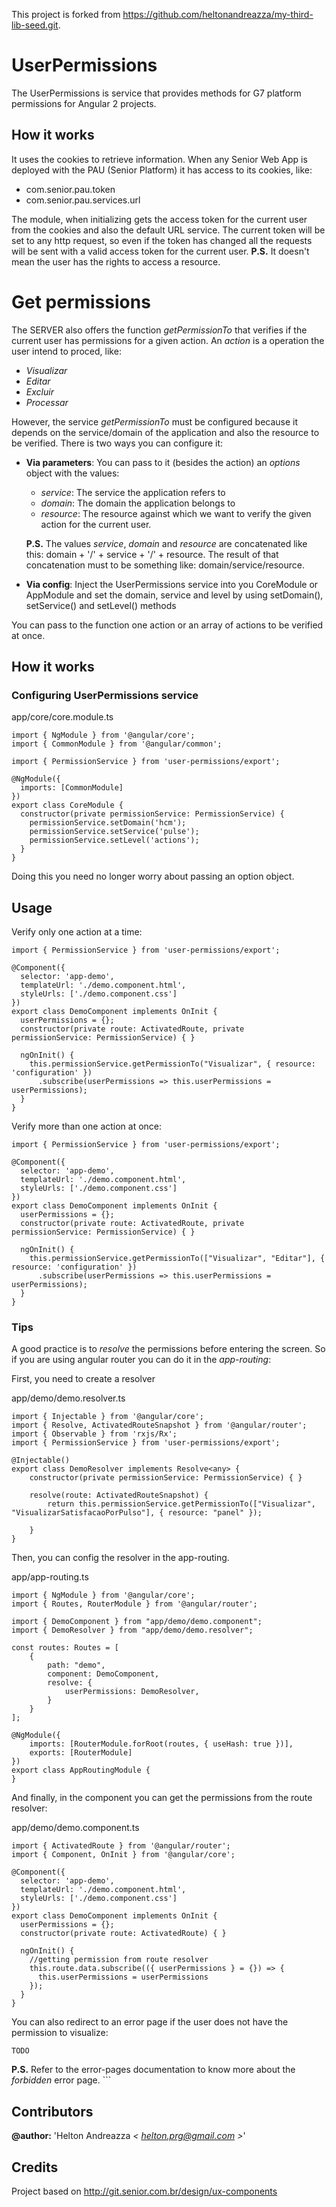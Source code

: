 This project is forked from https://github.com/heltonandreazza/my-third-lib-seed.git.

# UserPermissions

The UserPermissions is service that provides methods for G7 platform permissions for Angular 2 projects.

## How it works

It uses the cookies to retrieve information. When any Senior Web App is deployed with the PAU (Senior Platform) it has access to its cookies, like:

- com.senior.pau.token
- com.senior.pau.services.url

The module, when initializing gets the access token for the current user from the cookies and also the default URL service.
The current token will be set to any http request, so even if the token has changed all the requests will be sent with a valid access token for the current user.
**P.S.** It doesn't mean the user has the rights to access a resource.

# Get permissions

The SERVER also offers the function *getPermissionTo* that verifies if the current user has permissions for a given action.
An *action* is a operation the user intend to proced, like: 

- *Visualizar*
- *Editar*
- *Excluir*
- *Processar*

However, the service *getPermissionTo* must be configured because it depends on the service/domain of the application and also the resource to be verified.
There is two ways you can configure it: 

- **Via parameters**: You can pass to it (besides the action) an *options* object with the values: 
  - *service*: The service the application refers to
  - *domain*: The domain the application belongs to
  - *resource*: The resource against which we want to verify the given action for the current user.

  **P.S.** The values *service*, *domain* and *resource* are concatenated like this: domain + '/' + service + '/' + resource. The result of that concatenation must to be something like: domain/service/resource. 

- **Via config**: Inject the UserPermissions service into you CoreModule or AppModule and set the domain, service and level by using setDomain(), setService() and setLevel() methods

You can pass to the function one action or an array of actions to be verified at once.

## How it works



### Configuring UserPermissions service

app/core/core.module.ts

```
import { NgModule } from '@angular/core';
import { CommonModule } from '@angular/common';

import { PermissionService } from 'user-permissions/export';

@NgModule({
  imports: [CommonModule]
})
export class CoreModule {
  constructor(private permissionService: PermissionService) {
    permissionService.setDomain('hcm');
    permissionService.setService('pulse');
    permissionService.setLevel('actions');
  }
}

```

Doing this you need no longer worry about passing an option object.



## Usage

Verify only one action at a time: 

```
import { PermissionService } from 'user-permissions/export';

@Component({
  selector: 'app-demo',
  templateUrl: './demo.component.html',
  styleUrls: ['./demo.component.css']
})
export class DemoComponent implements OnInit {
  userPermissions = {};
  constructor(private route: ActivatedRoute, private permissionService: PermissionService) { }

  ngOnInit() {
    this.permissionService.getPermissionTo("Visualizar", { resource: 'configuration' })
      .subscribe(userPermissions => this.userPermissions = userPermissions);
  }
}
```

Verify more than one action at once:

```
import { PermissionService } from 'user-permissions/export';

@Component({
  selector: 'app-demo',
  templateUrl: './demo.component.html',
  styleUrls: ['./demo.component.css']
})
export class DemoComponent implements OnInit {
  userPermissions = {};
  constructor(private route: ActivatedRoute, private permissionService: PermissionService) { }

  ngOnInit() {
    this.permissionService.getPermissionTo(["Visualizar", "Editar"], { resource: 'configuration' })
      .subscribe(userPermissions => this.userPermissions = userPermissions);
  }
}
```


### Tips

A good practice is to *resolve* the permissions before entering the screen.
So if you are using angular router you can do it in the *app-routing*: 

First, you need to create a resolver

app/demo/demo.resolver.ts
```
import { Injectable } from '@angular/core';
import { Resolve, ActivatedRouteSnapshot } from '@angular/router';
import { Observable } from 'rxjs/Rx';
import { PermissionService } from 'user-permissions/export';

@Injectable()
export class DemoResolver implements Resolve<any> {
    constructor(private permissionService: PermissionService) { }

    resolve(route: ActivatedRouteSnapshot) {
        return this.permissionService.getPermissionTo(["Visualizar", "VisualizarSatisfacaoPorPulso"], { resource: "panel" });

    }
}
``` 

Then, you can config the resolver in the app-routing.

app/app-routing.ts
```
import { NgModule } from '@angular/core';
import { Routes, RouterModule } from '@angular/router';

import { DemoComponent } from "app/demo/demo.component";
import { DemoResolver } from "app/demo/demo.resolver";

const routes: Routes = [
    {
        path: "demo",
        component: DemoComponent,
        resolve: {
            userPermissions: DemoResolver,
        }
    }
];

@NgModule({
    imports: [RouterModule.forRoot(routes, { useHash: true })],
    exports: [RouterModule]
})
export class AppRoutingModule {
}
```

And finally, in the component you can get the permissions from the route resolver: 

app/demo/demo.component.ts
```
import { ActivatedRoute } from '@angular/router';
import { Component, OnInit } from '@angular/core';

@Component({
  selector: 'app-demo',
  templateUrl: './demo.component.html',
  styleUrls: ['./demo.component.css']
})
export class DemoComponent implements OnInit {
  userPermissions = {};
  constructor(private route: ActivatedRoute) { }

  ngOnInit() {
    //getting permission from route resolver
    this.route.data.subscribe(({ userPermissions } = {}) => {
      this.userPermissions = userPermissions
    });
  }
}
```

You can also redirect to an error page if the user does not have the permission to visualize:

```
TODO
```

**P.S.** Refer to the error-pages documentation to know more about the *forbidden* error page. ```

## Contributors  

**@author:** 'Helton Andreazza *< [helton.prg@gmail.com](mailto:helton.prg@gmail.com) >*'   

## Credits

Project based on http://git.senior.com.br/design/ux-components
